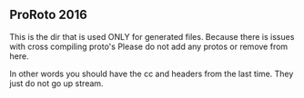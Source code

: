## ProRoto 2016

This is the dir that is used ONLY for generated files.  Because there is issues with cross compiling proto's 
Please do not add any protos or remove from here. 

In other words you should have the cc and headers from the last time.  They just do not go up stream. 